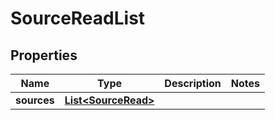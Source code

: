 

# SourceReadList


## Properties

| Name | Type | Description | Notes |
|------------ | ------------- | ------------- | -------------|
|**sources** | [**List&lt;SourceRead&gt;**](SourceRead.md) |  |  |



